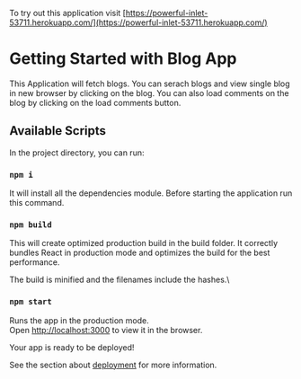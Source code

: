 To try out this application visit [https://powerful-inlet-53711.herokuapp.com/](https://powerful-inlet-53711.herokuapp.com/)

# Getting Started with Blog App
This Application will fetch blogs. You can serach blogs and view single blog in new browser by clicking on the blog.
You can also load comments on the blog by clicking on the load comments button.

## Available Scripts

In the project directory, you can run:

### `npm i`
It will install all the dependencies module.
Before starting the application run this command.

### `npm build`
This will create optimized production build in the build folder.
It correctly bundles React in production mode and optimizes the build for the best performance.

The build is minified and the filenames include the hashes.\


### `npm start`
Runs the app in the production mode.\
Open [http://localhost:3000](http://localhost:3000) to view it in the browser.


Your app is ready to be deployed!

See the section about [deployment](https://facebook.github.io/create-react-app/docs/deployment) for more information.

